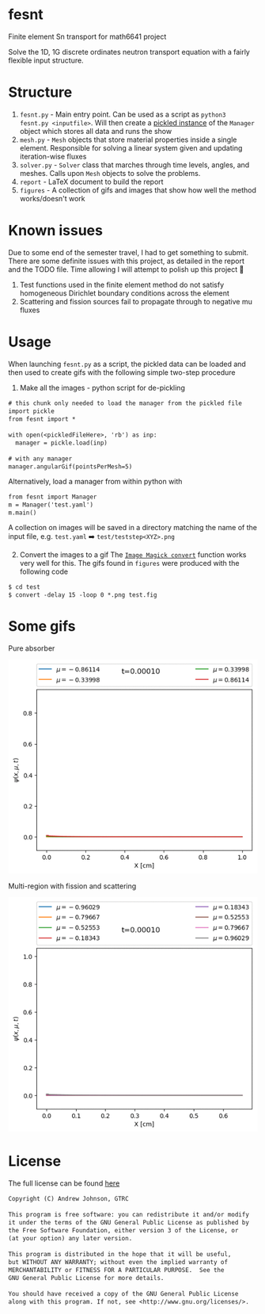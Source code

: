 # fesnt
Finite element Sn transport for math6641 project

Solve the 1D, 1G discrete ordinates neutron transport equation with a fairly flexible input structure.

# Structure
1. `fesnt.py` - Main entry point. Can be used as a script as `python3 fesnt.py <inputfile>`. 
   Will then create a [pickled instance](https://github.com/drewejohnson/fesnt/blob/058f4bf038c77ed7d1027de625226eb34fa139af/fesnt.py#L413) of the `Manager` object which stores all data and runs the show
1. `mesh.py` - `Mesh` objects that store material properties inside a single element. Responsible for solving a linear system given
   and updating iteration-wise fluxes
1. `solver.py` - `Solver` class that marches through time levels, angles, and meshes. Calls upon `Mesh` objects to solve the problems.
1. `report` - LaTeX document to build the report
1. `figures` - A collection of gifs and images that show how well the method works/doesn't work

# Known issues
Due to some end of the semester travel, I had to get something to submit. There are some definite issues with this
project, as detailed in the report and the TODO file. Time allowing I will attempt to polish up this project :crossed_fingers:

1. Test functions used in the finite element method do not satisfy homogeneous Dirichlet boundary conditions 
   across the element
1. Scattering and fission sources fail to propagate through to negative mu fluxes

# Usage
When launching `fesnt.py` as a script, the pickled data can be loaded and then used to create gifs with the following 
simple two-step procedure

1. Make all the images - python script for de-pickling
```
# this chunk only needed to load the manager from the pickled file
import pickle
from fesnt import *

with open(<pickledFileHere>, 'rb') as inp:
  manager = pickle.load(inp)

# with any manager
manager.angularGif(pointsPerMesh=5)
```
Alternatively, load a manager from within python with
```
from fesnt import Manager
m = Manager('test.yaml')
m.main()
```

A collection on images will be saved in a directory matching the name of the input file, e.g. `test.yaml` :arrow_right: `test/teststep<XYZ>.png` 

2. Convert the images to a gif
The [`Image Magick convert`](https://imagemagick.org/script/convert.php) function works very well for this. 
The gifs found in `figures` were produced with the following code
```
$ cd test
$ convert -delay 15 -loop 0 *.png test.fig
```

# Some gifs
Pure absorber

![](https://github.com/drewejohnson/fesnt/blob/master/figures/example-pureAbsorber-s4.gif)

Multi-region with fission and scattering 

![](https://github.com/drewejohnson/fesnt/blob/master/figures/example-multi-media.gif)

# License
The full license can be found [here](https://github.com/drewejohnson/fesnt/blob/master/LICENSE)

    Copyright (C) Andrew Johnson, GTRC

    This program is free software: you can redistribute it and/or modify
    it under the terms of the GNU General Public License as published by
    the Free Software Foundation, either version 3 of the License, or
    (at your option) any later version.

    This program is distributed in the hope that it will be useful,
    but WITHOUT ANY WARRANTY; without even the implied warranty of
    MERCHANTABILITY or FITNESS FOR A PARTICULAR PURPOSE.  See the
    GNU General Public License for more details.

    You should have received a copy of the GNU General Public License
    along with this program. If not, see <http://www.gnu.org/licenses/>.
